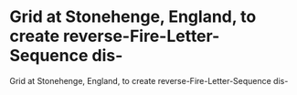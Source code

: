 # Grid at Stonehenge, England, to create reverse-Fire-Letter-Sequence dis-

Grid at Stonehenge, England, to create reverse-Fire-Letter-Sequence dis-